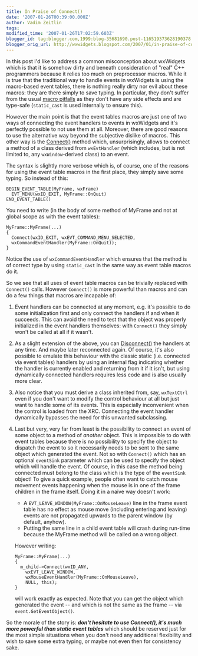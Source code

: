 ```yaml
---
title: In Praise of Connect()
date: '2007-01-26T00:39:00.000Z'
author: Vadim Zeitlin
tags:
modified_time: '2007-01-26T17:02:59.603Z'
blogger_id: tag:blogger.com,1999:blog-35681690.post-116519373628190378
blogger_orig_url: http://wxwidgets.blogspot.com/2007/01/in-praise-of-connect.html
---
```


In this post I'd like to address a common misconception about wxWidgets which is
that it is somehow dirty and beneath consideration of "real" C++ programmers
because it relies too much on preprocessor macros. While it is true that the
traditional way to handle events in wxWidgets is using the macro-based event
tables, there is nothing really dirty nor evil about these macros: they are
there simply to save typing. In particular, they don't suffer from the usual
[macro pitfalls] as they don't have any side effects and are type-safe
(`static_cast` is used internally to ensure this).

[macro pitfalls]: http://gcc.gnu.org/onlinedocs/cpp/Macro-Pitfalls.html

However the main point is that the event tables macros are just one of two ways
of connecting the event handlers to events in wxWidgets and it's perfectly
possible to not use them at all. Moreover, there are good reasons to use the
alternative way beyond the subjective dislike of macros. This other way is the
[Connect()] method which, unsurprisingly, allows to connect a method of a class
derived from `wxEvtHandler` (which includes, but is not limited to, any
`wxWindow`-derived class) to an event.

[Connect()]: http://docs.wxwidgets.org/trunk/classwx_evt_handler.html#a78719e8b82c9f9c6e4056b3449df1943

The syntax is slightly more verbose which is, of course, one of the reasons for
using the event table macros in the first place, they simply save some typing.
So instead of this:

    BEGIN_EVENT_TABLE(MyFrame, wxFrame)
      EVT_MENU(wxID_EXIT, MyFrame::OnQuit)
    END_EVENT_TABLE()

You need to write (in the body of some method of MyFrame and not at global scope
as with the event tables):

    MyFrame::MyFrame(...)
    {
      Connect(wxID_EXIT, wxEVT_COMMAND_MENU_SELECTED,
      wxCommandEventHandler(MyFrame::OnQuit));
    }


Notice the use of `wxCommandEventHandler` which ensures that the method is of
correct type by using `static_cast` in the same way as event table macros do it.

So we see that all uses of event table macros can be trivially replaced with
`Connect()` calls. However `Connect()` is more powerful than macros and can do a
few things that macros are incapable of:

1.  Event handlers can be connected at any moment, e.g. it's possible to do some
    initialization first and only connect the handlers if and when it succeeds.
    This can avoid the need to test that the object was properly initialized in
    the event handlers themselves: with `Connect()` they simply won't be called
    at all if it wasn't.

2.  As a slight extension of the above, you can [Disconnect()] the handlers at
    any time. And maybe later reconnected again. Of course, it's also possible
    to emulate this behaviour with the classic static (i.e. connected via event
    tables) handlers by using an internal flag indicating whether the handler is
    currently enabled and returning from it if it isn't, but using dynamically
    connected handlers requires less code and is also usually more clear.

    [Disconnect()]: http://docs.wxwidgets.org/trunk/classwx_evt_handler.html#a13061cf0ed01ac10a804ac057ef4bdbc

3.  Also notice that you must derive a class inherited from, say, `wxTextCtrl`
    even if you don't want to modify the control behaviour at all but just want
    to handle some of its events. This is especially inconvenient when the
    control is loaded from the XRC. Connecting the event handler dynamically
    bypasses the need for this unwanted subclassing.

4.  Last but very, very far from least is the possibility to connect an event of
    some object to a method of _another_ object. This is impossible to do with
    event tables because there is no possibility to specify the object to
    dispatch the event to so it necessarily needs to be sent to the same object
    which generated the event. Not so with `Connect()` which has an optional
    `eventSink` parameter which can be used to specify the object which will
    handle the event. Of course, in this case the method being connected must
    belong to the class which is the type of the `eventSink` object! To give a
    quick example, people often want to catch mouse movement events happening
    when the mouse is in one of the frame children in the frame itself. Doing it
    in a naive way doesn't work:

    *   A `EVT_LEAVE_WINDOW(MyFrame::OnMouseLeave)` line in the frame event
        table has no effect as mouse move (including entering and leaving)
        events are not propagated upwards to the parent window (by default,
        anyhow).
    *   Putting the same line in a child event table will crash during run-time
        because the MyFrame method will be called on a wrong object.

    However writing:

        MyFrame::MyFrame(...)
        {
          m_child->Connect(wxID_ANY,
            wxEVT_LEAVE_WINDOW,
            wxMouseEventHandler(MyFrame::OnMouseLeave),
            NULL, this);
        }

    will work exactly as expected. Note that you can get the object which
    generated the event -- and which is not the same as the frame -- via
    `event.GetEventObject()`.

So the morale of the story is: **_don't hesitate to use Connect(), it's much
more powerful than static event tables_** which should be reserved just for the
most simple situations when you don't need any additional flexibility and wish
to save some extra typing, or maybe not even then for consistency sake.
